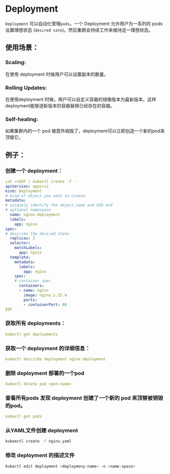# Deployment

`Deployment` 可以自动化管理`pods`。一个 Deployment 允许用户为一系列的 pods 设置理想状态 \(`desired sate`\)。然后集群会持续工作来维持这一理想状态。

## 使用场景：

### Scaling:

 在使用 deployment 时候用户可以设置副本的数量。

### Rolling Updates:

在使用deployment 时候，用户可以自定义容器的镜像版本为最新版本。这样deployment能够逐新版本的容器替换已经存在的容器。

### Self-healing:

如果集群内的一个 pod 被意外销毁了，deployment可以立即创造一个新的pod来顶替它。

## 例子：

### 创建一个 deployment：

```yaml
cat <<EOF | kubectl create -f -
apiVersion: apps/v1
kind: Deployment
# kind of object you want to create
metadata:
# uniquely identify the object,name and UID and
# optional namespace
  name: nginx-deployment
  labels:
    app: nginx
spec:
# describe the desired state 
  replicas: 2
  selector:
    matchLabels:
      app: nginx
  template:
    metadata:
      labels:
        app: nginx
    spec:
    # container spec
      containers:
      - name: nginx
        image: nginx:1.15.4
        ports:
        - containerPort: 80
EOF
```

### 获取所有 deployments：

```yaml
kubectl get deployments
```

### 获取一个 deployment 的详细信息：

```yaml
kubectl describe deployment nginx-deployment
```

### 删除 deployment 部署的一个pod

```yaml
kubectl delete pod <pod-name>
```

### 查看所有pods 发现 deployment 创建了一个新的 pod 来顶替被销毁的pod。

```yaml
kubectl get pods
```

### 从YAML文件创建 deployment

```bash
kubeectl create -f nginx.yaml
```

### 修改 deployment 的描述文件

```bash
kubectl edit deployment <deploymeny-name> -n <name-space>
```







